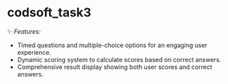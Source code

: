 # codsoft_task3

✨ *Features:*
- Timed questions and multiple-choice options for an engaging user experience.
- Dynamic scoring system to calculate scores based on correct answers.
- Comprehensive result display showing both user scores and correct answers.

